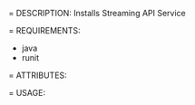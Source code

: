 = DESCRIPTION:
Installs Streaming API Service

= REQUIREMENTS:

* java
* runit

= ATTRIBUTES:

= USAGE: